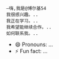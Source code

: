     –嗨,我是@博尔基54
    我很感兴趣。..
    我正在学习。..
    我希望能继续合作。..
    如何联系我。..
   - 😄 Pronouns: ...
  - ⚡ Fun fact: ...

<!---
博尔克54/博尔克54是一个特别的吉普车存储库,因为它的`可读'.md'(这个文件)出现在你的GUUUB配置文件上。
您可以点击预览链接查看您的更改。
--->
